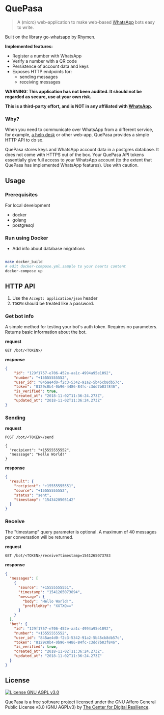 # QuePasa

> A (micro) web-application to make web-based [WhatsApp][0] bots easy to write.

Built on the library [go-whatsapp][1] by [Rhymen][2].

**Implemented features:**

* Register a number with WhatsApp
* Verify a number with a QR code
* Persistence of account data and keys
* Exposes HTTP endpoints for:
  * sending messages
  * receiving messages

**WARNING: This application has not been audited. It should not be regarded as
secure, use at your own risk.**

**This is a third-party effort, and is NOT in any affiliated with [WhatsApp][0].**

### Why?

When you need to communicate over WhatsApp from a different service, for example,
[a help desk](http://zammad.org/) or other web-app, QuePasa provides a simple HTTP
API to do so.

QuePasa stores keys and WhatsApp account data in a postgres database. It does
not come with HTTPS out of the box. Your QuePasa API tokens essentially give
full access to your WhatsApp account (to the extent that QuePasa has
implemented WhatsApp features). Use with caution.

## Usage

### Prerequisites

For local development
* docker
* golang
* postgresql

### Run using Docker

* Add info about database migrations

```bash

make docker_build
# edit docker-compose.yml.sample to your hearts content
docker-compose up
```

## HTTP API

1. Use the `Accept: application/json` header
2. `TOKEN` should be treated like a password.

### Get bot info

A simple method for testing your bot's auth token. Requires no parameters. Returns basic information about the bot.

**request**
```
GET /bot/<TOKEN>/
```

***response***

```json
{
    "id": "129f1757-e706-452e-aa1c-4994a95e1092",
    "number": "+15555555552",
    "user_id": "845ae4d0-f2c3-5342-91a2-5b45cb8db57c",
    "token": "8129c0b4-0b96-4486-84fc-c3dd7b03f846",
    "is_verified": true,
    "created_at": "2018-11-02T11:36:24.273Z",
    "updated_at": "2018-11-02T11:36:24.273Z"
}

```

### Sending

**request**
```
POST /bot/<TOKEN>/send

{
  "recipient": "+15555555552",
  "messsage": "Hello World!"
}
```

**response**
```json
{
  "result": {
    "recipient": "+15555555551",
    "source": "+15555555552",
    "status": "sent",
    "timestamp": "1543420505142"
  }
}
```

### Receive

The "timestamp" query parameter is optional. A maximum of 40 messages per conversation will be returned.

**request**
```
GET /bot/<TOKEN>/receive?timestamp=1541265073783
```

**response**
```json
{
  "messages": [
    {
      "source": "+15555555551",
      "timestamp": "1541265073894",
      "message": {
        "body": "Hello World!",
        "profileKey": "XXTXQ=="
      }
    }
  ],
  "bot": {
    "id": "129f1757-e706-452e-aa1c-4994a95e1092",
    "number": "+15555555552",
    "user_id": "845ae4d0-f2c3-5342-91a2-5b45cb8db57c",
    "token": "8129c0b4-0b96-4486-84fc-c3dd7b03f846",
    "is_verified": true,
    "created_at": "2018-11-02T11:36:24.273Z",
    "updated_at": "2018-11-02T11:36:24.273Z"
  }
}
```

## License

[![License GNU AGPL v3.0](https://img.shields.io/badge/License-AGPL%203.0-lightgrey.svg)](https://gitlab.com/digiresilience/link/quepasa/blob/master/LICENSE.md)

QuePasa is a free software project licensed under the GNU Affero General Public License v3.0 (GNU AGPLv3) by [The Center for Digital Resilience](https://digiresilience.org).

[0]: https://whatsapp.com
[1]: https://github.com/Rhymen/go-whatsapp
[2]: https://github.com/Rhymen
